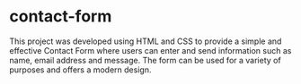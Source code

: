 # contact-form
This project was developed using HTML and CSS to provide a simple and effective Contact Form where users can enter and send information such as name, email address and message. The form can be used for a variety of purposes and offers a modern design.
